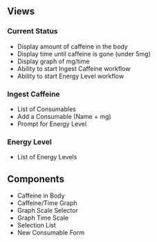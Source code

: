 ## Views

### Current Status
- Display amount of caffeine in the body
- Display time until caffeine is gone (under 5mg)
- Display graph of mg/time
- Ability to start Ingest Caffeine workflow
- Ability to start Energy Level workflow

### Ingest Caffeine
- List of Consumables
- Add a Consumable (Name + mg)
- Prompt for Energy Level

### Energy Level
- List of Energy Levels


## Components

- Caffeine in Body
- Caffeine/Time Graph
- Graph Scale Selector
- Graph Time Scale
- Selection List
- New Consumable Form
